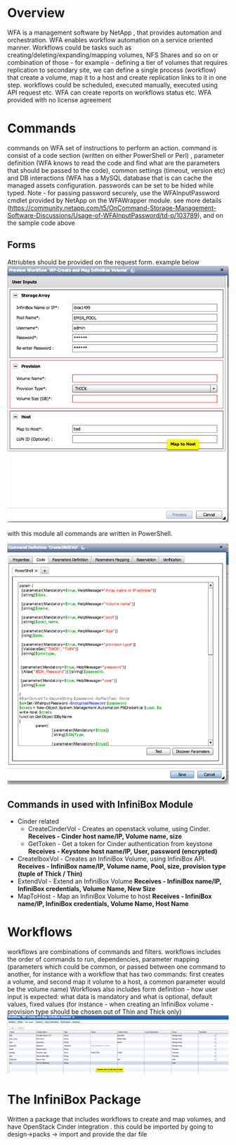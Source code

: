 # Overview

WFA is a  management software by NetApp , that provides automation and orchestration. WFA enables workflow automation on a service oriented manner.
Workflows could be tasks such as creating/deleting/expanding/mapping volumes, NFS Shares and so on or combination of those - for example - defining a tier of volumes that requires replication to secondary site, we can define a single process (workflow) that create a volume, map it to a host and create replication links to it in one step. workflows could be scheduled, executed manually, executed using API request etc. WFA can create reports on workflows status etc. WFA provided with no license agreement

# Commands
commands on WFA set of instructions to perform an action. command is consist of a code section (written on either PowerShell or Perl) ,  parameter definition (WFA knows to read the code and find what are the parameters that should be passed to the code), common settings (timeout, version etc) and DB interactions (WFA has a MySQL database that is can cache the managed assets configuration.
passwords can be set to be hided while typed. 
Note - for passing password securely, use the WFAInputPassword cmdlet provided by NetApp on the WFAWrapper module. see more details (https://community.netapp.com/t5/OnCommand-Storage-Management-Software-Discussions/Usage-of-WFAInputPassword/td-p/103789), and on the sample code above

## Forms 
Attriubtes should be provided on the request form. example below 
![WorkflowExamle](/screenshots/WF-user-form.png)

with this module all commands are written in PowerShell.

![WorkflowExamle](/screenshots/command-infinidat.png)
## Commands in used with InfiniBox Module

* Cinder related
	* CreateCinderVol - Creates an openstack volume, using Cinder.
	__Receives - Cinder host name/IP, Volume name, size__
	* GetToken - Get a token for Cinder authentication from keystone
	__Receives - Keystone host name/IP, User, password (encrypted)__
* CreateIboxVol - Creates an InfiniBox Volume, using InfiniBox API. 
__Receives - InfiniBox name/IP, Volume name, Pool, size, provision type (tuple of Thick / Thin)__ 
* ExtendVol - Extend an InfiniBox Volume
__Receives - InfiniBox name/IP, InfiniBox credentials, Volume Name, New Size__ 
* MapToHost - Map an InfiniBox Volume to host
__Receives - InfiniBox name/IP, InfiniBox credentials, Volume Name, Host Name__

# Workflows
workflows are combinations of commands and filters. workflows includes the order of commands to run, dependencies, parameter mapping (parameters which could be common, or passed between one command to another, for instance with a workflow that has two commands: first creates a volume, and second map it volume to a host, a common parameter would be the volume name)
 Workflows also includes form definition - how user input is expected: what data is mandatory and what is optional, default values, fixed values (for instance - when creating an InfiniBox volume - provision type should be chosen out of Thin and Thick only)
![WorkflowExamle](/screenshots/WF-Infinidat.png)
# The InfiniBox Package
 Written a package that includes workflows to create and map volumes, and have OpenStack Cinder integration .
 this could be imported by going to design->packs -> import and provide the dar file

 

